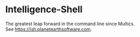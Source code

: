 # Intelligence-Shell
The greatest leap forward in the command line since Multics.<br>
See https://ish.planetearthsoftware.com.
